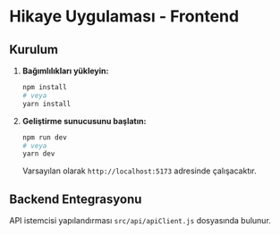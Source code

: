 # Hikaye Uygulaması - Frontend

## Kurulum

1. **Bağımlılıkları yükleyin:**

   ```bash
   npm install
   # veya
   yarn install
   ```

2. **Geliştirme sunucusunu başlatın:**

   ```bash
   npm run dev
   # veya
   yarn dev
   ```

   Varsayılan olarak `http://localhost:5173` adresinde çalışacaktır.

## Backend Entegrasyonu

API istemcisi yapılandırması `src/api/apiClient.js` dosyasında bulunur.
